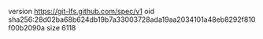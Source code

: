 version https://git-lfs.github.com/spec/v1
oid sha256:28d02ba68b624db19b7a33003728ada19aa2034101a48eb8292f810f00b2090a
size 6118
